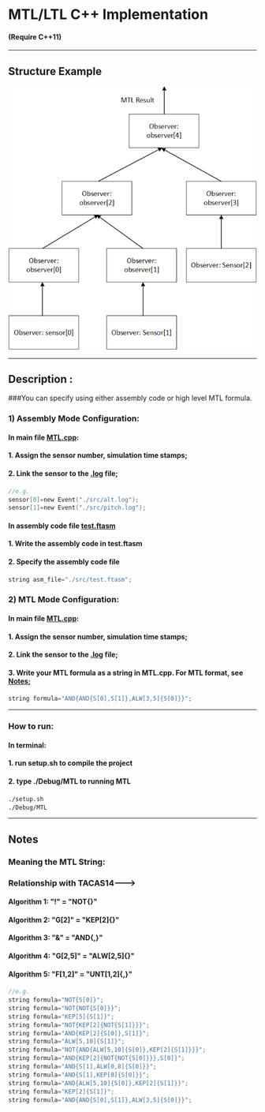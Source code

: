 
# MTL/LTL C++ Implementation
#### (Require C++11)
---
## Structure Example
![Alt text](/README/structure.bmp?raw=true "Object Connection Structure")

---
## Description :
###You can specify using either assembly code or high level MTL formula.
### 1) Assembly Mode Configuration: 
#### In main file [**MTL.cpp**](/src/MTL.cpp):
#### 1. Assign the sensor number, simulation time stamps;
#### 2. Link the sensor to the [.log](src/alt.log) file;
```c
//e.g.
sensor[0]=new Event("./src/alt.log");
sensor[1]=new Event("./src/pitch.log");
```
#### In assembly code file [**test.ftasm**](/src/test.ftasm)
#### 1. Write the assembly code in test.ftasm
#### 2. Specify the assembly code file
```c
string asm_file="./src/test.ftasm";
```

### 2) MTL Mode Configuration: 
#### In main file [**MTL.cpp**](/src/MTL.cpp):
#### 1. Assign the sensor number, simulation time stamps;
#### 2. Link the sensor to the [.log](/src/alt.log) file;
#### 3. Write your MTL formula as a string in **MTL.cpp**. For MTL format, see [Notes](#notes);
```c
string formula="AND{AND{S[0],S[1]},ALW[3,5]{S[0]}}";
```
---
### How to run:
#### In terminal:
#### 1. run setup.sh to compile the project
#### 2. type ./Debug/MTL to running MTL
```bash
./setup.sh
./Debug/MTL
```
---
## Notes
### Meaning the MTL String:
### Relationship with TACAS14--->
#### Algorithm 1: "!" = "NOT{}"
#### Algorithm 2: "G[2]" = "KEP[2]{}"
#### Algorithm 3: "&" = "AND{,}"
#### Algorithm 4: "G[2,5]" = "ALW[2,5]{}"
#### Algorithm 5: "F[1,2]" = "UNT[1,2]{,}"
```c
//e.g.
string formula="NOT{S[0]}";
string formula="NOT{NOT{S[0]}}";
string formula="KEP[5]{S[1]}";
string formula="NOT{KEP[2]{NOT{S[1]}}}";
string formula="AND{KEP[2]{S[0]},S[1]}";
string formula="ALW[5,10]{S[1]}";
string formula="NOT{AND{ALW[5,10]{S[0]},KEP[2]{S[1]}}}";
string formula="AND{KEP[2]{NOT{NOT{S[0]}}},S[0]}";
string formula="AND{S[1],ALW[0,8]{S[0]}}";
string formula="AND{S[1],KEP[8]{S[0]}}";
string formula="AND{ALW[5,10]{S[0]},KEP[2]{S[1]}}";
string formula="KEP[2]{S[1]}";
string formula="AND{AND{S[0],S[1]},ALW[3,5]{S[0]}}";
```